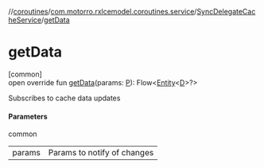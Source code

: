 //[coroutines](../../../index.md)/[com.motorro.rxlcemodel.coroutines.service](../index.md)/[SyncDelegateCacheService](index.md)/[getData](get-data.md)

# getData

[common]\
open override fun [getData](get-data.md)(params: [P](index.md)): Flow&lt;[Entity](../../../../cache/cache/com.motorro.rxlcemodel.cache.entity/-entity/index.md)&lt;[D](index.md)&gt;?&gt;

Subscribes to cache data updates

#### Parameters

common

| | |
|---|---|
| params | Params to notify of changes |
